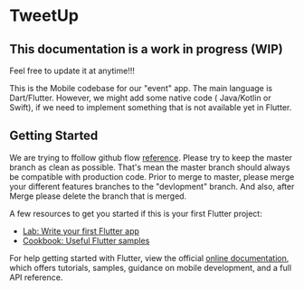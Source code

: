 # TweetUp

## This documentation is a work in progress (WIP)
Feel free to update it at anytime!!!

This is the Mobile codebase for our "event" app.
The main language is Dart/Flutter. However, we might add some native code ( Java/Kotlin or Swift),
if we need to implement something that is not available yet in Flutter.

## Getting Started

We are trying to ffollow github flow [reference](https://guides.github.com/introduction/flow/).
Please try to keep the master branch as clean as possible. 
That's mean the master branch should always be compatible with production code.
Prior to merge to master, please merge your different features branches to the "devlopment" branch.
And also, after Merge please delete the branch that is merged.

A few resources to get you started if this is your first Flutter project:

- [Lab: Write your first Flutter app](https://flutter.dev/docs/get-started/codelab)
- [Cookbook: Useful Flutter samples](https://flutter.dev/docs/cookbook)

For help getting started with Flutter, view the official
[online documentation](https://flutter.dev/docs), which offers tutorials,
samples, guidance on mobile development, and a full API reference.
